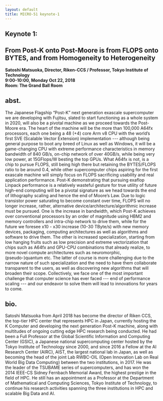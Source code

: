 ```yaml
---
layout: default
title: MICRO-51 keynote-1
---
```


## Keynote 1: 
## From Post-K onto Post-Moore is from FLOPS onto BYTES, and from Homogeneity to Heterogeneity
**Satoshi Matsuoka, Director, Riken-CCS / Professor, Tokyo Institute of Technology**<br>
**9:00-10:00, Monday Oct 22, 2018**<br>
**Room: The Grand Ball Room**

## abst.
The Japanese Flagship “Post-K” next generation exascale supercomputer we are developing with Fujitsu, slated to start functioning as a whole system in 2020, will also be a pivotal machine as we proceed towards the Post-Moore era. The heart of the machine will be the more than 100,000 A64fx processors, each one being a 48 (+4) core Arm v8 CPU with the world’s first SVE (Scalable Vector Extension) implementation --- although being general purpose to boot any breed of Linux as well as Windows, it will be a game-changing CPU with extreme performance characteristics in memory bandwidth of 840 GB/s, on-chip network of over 40GB/s, while being very low power, at 15GFlops/W besting the top GPUs. What A64fx is not, is a chip to pursue FLOPS, still being high there but retaining the BYTES/FLOPS ratio to be around 0.4, while other supercomputer chips aspiring for the first exascale machine will simply focus on FLOPS sacrificing usability and real application performance. Post-K demonstrating that pursuing exaflop Linpack performance is a relatively wasteful gesture for true utility of future high-end computing will be a pivotal signature as we head towards the end of lithography scaling and hence the end of Moore’s Law. Due to logic transistor power saturating to become constant over time, FLOPS will no longer increase, rather, alternative device/architecture/algorithmic increase must be pursued. One is the increase in bandwidth, which Post-K achieves over conventional processors by an order of magnitude using HBM2 and memory controllers and intra-chip network to drive them, while for the future we foresee x10 - x30 increase (10-30 TByte/s) with new memory devices, packaging, computing architectures as well as algorithms and software to drive them. The other is increased specialization, starting from low hanging fruits such as low precision and extreme vectorization that chips such as A64fx and GPU-CPU combinations that already realize, to more novel compute architectures such as neuromorphic, (pseudo-)quantum etc. The latter of course is more challenging due to the narrow nature of such specialization and the need to have them collaborate transparent to the users, as well as discovering new algorithms that will broaden their scope. Collectively, we face one of the most important challenge that computer science has ever faced --- end of performance scaling --- and our endeavor to solve them will lead to innovations for years to come. 

## bio.
Satoshi Matsuoka from April 2018 has become the director of Riken CCS, the top-tier HPC center that represents HPC in Japan, currently hosting the K Computer and developing the next generation Post-K machine, along with multitudes of ongoing cutting edge HPC research being conducted. He had been a Full Professor at the Global Scientific Information and Computing Center (GSIC), a Japanese national supercomputing center hosted by the Tokyo Institute of Technology since 2000, and since 2016 a Fellow at the AI Research Center (AIRC), AIST, the largest national lab in Japan, as well as becoming the head of the joint Lab RWBC-OIL (Open Innovation Lab on Real World Big Data Computing) between the two institutions, in 2017. He was the leader of the TSUBAME series of supercomputers, and has won the 2014 IEEE-CS Sidney Fernbach Memorial Award, the highest prestige in the field of HPC. He still has an appointment as a Professor at the Department of Mathematical and Computing Sciences, Tokyo Institute of Technology, to continue his research activities spanning the three institutions in HPC and scalable Big Data and AI. 
